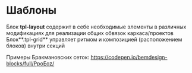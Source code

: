 # Шаблоны

  Блок **tpl-layout** содержит в себе необходимые элементы в различных модификациях для реализации общих обвязок каркаса/проектов     
   Блок**.tpl-grid** управляет ритмом и композицией (расположением блоков) внутри секций   











Примеры Бракмановских сеток: https://codepen.io/bemdesign-blocks/full/PpoEoz/



